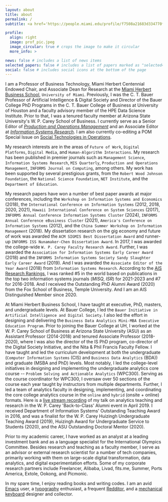 ```yaml
---
layout: about
title: about
permalink: /
subtitle: <a href='https://people.miami.edu/profile/f7508a21683d334770fe03a231e454a3'>University of Miami Herbert Business School</a>

profile:
  align: right
  image: prof_pic.jpeg
  image_circular: true # crops the image to make it circular
  more_info: >

news: false # includes a list of news items
selected_papers: false # includes a list of papers marked as "selected={true}"
social: false # includes social icons at the bottom of the page
---
```


I am a Professor of Business Technology, Miami Herbert Centennial Endowed Chair, and Associate Dean for Research at the [Miami Herbert Business School](https://www.herbert.miami.edu/), `University of Miami`. Previously, I was the C. T. Bauer Professor of Artificial Intelligence & Digital Society and Director of the Bauer College PhD Programs in the C. T. Bauer College of Business at University of Houston and a faculty advisory member of the HPE Data Science Institute. Prior to that, I was a tenured faculty member at Arizona State University's W. P. Carey School of Business. I currently serve as a Senior Editor of [*Production and Operations Management*](http://www.poms.org/journal/departments/) and an Associate Editor at [*Information Systems Research*](https://pubsonline.informs.org/page/isre/editorial-board). I am also currently co-editing a POM Special Issue on [Social Technologies in Operations](https://www.poms.org/POM%20Social%20Technology%20special%20issue.pdf?fbclid=IwAR0SfajVeeNq7pfh6EhVHaLL_vQGGrxnRUtCdMI88j8P5_EgCV7APrGTVWM).

My research interests are in the areas of `Future of Work`, `Digital Platforms`, `Digital Media`, and `Human-Algorithm Interactions`. My research has been published in premier journals such as `Management Science`, `Information Systems Research`, `MIS Quarterly`, `Production and Operations Management`, `INFORMS Journal on Computing`, among others. My work has been supported by several prestigious grants, from the `Robert Wood Johnson Foundation`, the `National Science Foundation`, `NET Institute`, and the `Department of Education`.

My research papers have won a number of best paper awards at major conferences, including the `Workshop on Information Systems and Economics` (2018), the `International Conference on Information Systems` (2012, 2018, 2020, 2021), `Hawaii International Conference on System Sciences` (2017), `INFORMS Annual Conference Information Systems Cluster` (2024), `INFORMS Annual Conference eBusiness Cluster` (2021), `America's Conference on Information Systems` (2012), and the `China Summer Workshop on Information Management` (2018). My dissertation research on the gig economy and future of work was awarded the `ACM SIGMIS Best Dissertation Award` and runner-up `INFORMS ISS Nunamaker-Chen Dissertation Award`. In 2017, I was awarded the college-wide `W. P. Carey Faculty Research Award`. Further, I was awarded the `Association for Information Systems Early Career Award` (2018) and the `INFORMS Information Systems Society Sandy Slaughter Early Career Award` (2019). And I was awarded the `Associate Editor of the Year Award` (2018) from `Information Systems Research`. According to the [AIS Research Rankings](https://www.aisresearchrankings.org/rankings/), I was ranked #5 in the world based on publications in the top two information systems journals (*MISQ*, *ISR*) for 2021-2023 and #7 for 2016-2018. And I received the Outstanding PhD Alumni Award (2020) from the Fox School of Business, Temple University. And I am an AIS Distinguished Member since 2020.

At Miami Herbert Business School, I have taught at executive, PhD, masters, and undergraduate levels. At Bauer College, I led the `Bauer Initiative in Artificial Intelligence and Digital Society`. I also led the effort in designing and delivering the `Business Data Analytics Mini-MBA Executive Education Program`. Prior to joining the Bauer College at UH, I worked at the W. P. Carey School of Business at Arizona State University (ASU) as an Assistant Professor (2014-2018) and tenured Associate Professor (2018-2020), where I was also the director of the IS PhD program, co-director of the Digital Society Initiative, and the Nita & Phil Francis Faculty Fellow. I have taught and led the curriculum development at both the undergraduate (`Computer Information Systems` (CIS) and `Business Data Analytics` (BDA)) and graduate (MSBA and PhD) levels. Most notably, I led the college-level initiatives in designing and implementing the undergraduate analytics core course -- `Problem Solving and Actionable Analytics` (WPC300). Serving as the course coordinator for WPC300, I oversaw over 50 sections of the course each year taught by instructors from multiple departments. Further, I led a team of analytics faculty in designing, implementing, and coordinating the core college analytics course in the `online` and `hybrid` (onsite + online) formats. Here is a [live stream recording](https://player.theplatform.com/p/U8-EDC/dKzF6F2_w14a/select/media/dCsGzS1z_uCq?form=html) of my talk on analytics teaching and research in the W. P. Carey 'Back-to-Class' Alumni event in April 2019. I received Department of Information Systems' Outstanding Teaching Award in 2016, and was a finalist for the W. P. Carey Huizingh Undergraduate Teaching Award (2019), Huizingh Award for Undergraduate Service to Students (2020), and the ASU Outstanding Doctoral Mentor (2020).

Prior to my academic career, I have worked as an analyst at a leading investment bank and as a language specialist for the International Olympics Committee. Besides research and teaching as a faculty member, I serve as an advisor or external research scientist for a number of tech companies, primarily working with them on large-scale digital transformation, data analytics, and digital experimentation efforts. Some of my corporate research partners include Freelancer, Alibaba, Livad, fits.me, Summer, Ports America, Extole, Ookong, and Picmonic.

In my spare time, I enjoy reading books and writing codes. I am an avid [Emacs](https://www.spacemacs.org/) user, a [typography](https://fontsinuse.com/) enthusiast, a frequent [Redditor](https://www.reddit.com/), and a [mechanical keyboard](https://www.reddit.com/r/MechanicalKeyboards/) designer and collector.